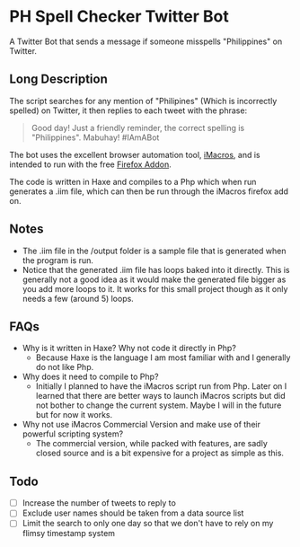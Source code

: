 # PH Spell Checker Twitter Bot
A Twitter Bot that sends a message if someone misspells "Philippines" on Twitter.

## Long Description
The script searches for any mention of "Philipines" (Which is incorrectly spelled) on Twitter, it then replies to each tweet with the phrase:

> Good day! Just a friendly reminder, the correct spelling is "Philippines". Mabuhay! #IAmABot

The bot uses the excellent browser automation tool, [iMacros](http://imacros.net/), and is intended to run with the free [Firefox Addon](https://addons.mozilla.org/en-US/firefox/addon/imacros-for-firefox/).

The code is written in Haxe and compiles to a Php which when run generates a .iim file, which can then be run through the iMacros firefox add on. 

## Notes
* The .iim file in the /output folder is a sample file that is generated when the program is run.
* Notice that the generated .iim file has loops baked into it directly. This is generally not a good idea as it would make the generated file bigger as you add more loops to it. It works for this small project though as it only needs a few (around 5) loops.

## FAQs
* Why is it written in Haxe? Why not code it directly in Php?
  * Because Haxe is the language I am most familiar with and I generally do not like Php.
* Why does it need to compile to Php?
  * Initially I planned to have the iMacros script run from Php. Later on I learned that there are better ways to launch iMacros scripts but did not bother to change the current system. Maybe I will in the future but for now it works.
* Why not use iMacros Commercial Version and make use of their powerful scripting system?
  * The commercial version, while packed with features, are sadly closed source and is a bit expensive for a project as simple as this.

## Todo
- [ ] Increase the number of tweets to reply to
- [ ] Exclude user names should be taken from a data source list
- [ ] Limit the search to only one day so that we don't have to rely on my flimsy timestamp system
